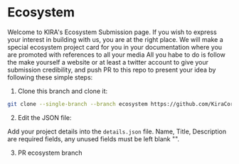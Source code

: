 # Ecosystem

Welcome to KIRA's Ecosystem Submission page. If you wish to express your interest in building with us, you are at the right place.
We will make a special ecosystem project card for you in your documentation where you are promoted with references to all your media
All you habe to do is follow the make yourself a website or at least a twitter account to give your submission credibility, and push PR to this repo to present your idea by following these simple steps:


1. Clone this branch and clone it:

```bash
git clone --single-branch --branch ecosystem https://github.com/KiraCore/docs.kira.network.git
```

2. Edit the JSON file:

Add your project details into the `details.json` file. 
Name, Title, Description are required fields, any unused fields must be left blank "".

3. PR ecosystem branch 